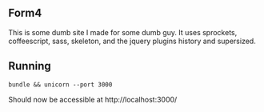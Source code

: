 Form4
-----

This is some dumb site I made for some dumb guy. It uses sprockets, coffeescript, sass, skeleton, and the jquery plugins history and supersized.

Running
-------

```
bundle && unicorn --port 3000
```

Should now be accessible at http://localhost:3000/
